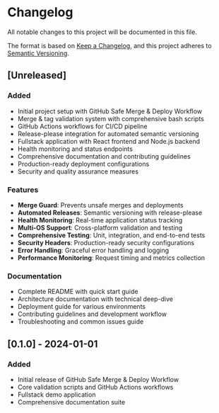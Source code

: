# Changelog

All notable changes to this project will be documented in this file.

The format is based on [Keep a Changelog](https://keepachangelog.com/en/1.0.0/),
and this project adheres to [Semantic Versioning](https://semver.org/spec/v2.0.0.html).

## [Unreleased]

### Added
- Initial project setup with GitHub Safe Merge & Deploy Workflow
- Merge & tag validation system with comprehensive bash scripts
- GitHub Actions workflows for CI/CD pipeline
- Release-please integration for automated semantic versioning
- Fullstack application with React frontend and Node.js backend
- Health monitoring and status endpoints
- Comprehensive documentation and contributing guidelines
- Production-ready deployment configurations
- Security and quality assurance measures

### Features
- **Merge Guard**: Prevents unsafe merges and deployments
- **Automated Releases**: Semantic versioning with release-please
- **Health Monitoring**: Real-time application status tracking
- **Multi-OS Support**: Cross-platform validation and testing
- **Comprehensive Testing**: Unit, integration, and end-to-end tests
- **Security Headers**: Production-ready security configurations
- **Error Handling**: Graceful error handling and logging
- **Performance Monitoring**: Request timing and metrics collection

### Documentation
- Complete README with quick start guide
- Architecture documentation with technical deep-dive
- Deployment guide for various environments
- Contributing guidelines and development workflow
- Troubleshooting and common issues guide

## [0.1.0] - 2024-01-01

### Added
- Initial release of GitHub Safe Merge & Deploy Workflow
- Core validation scripts and GitHub Actions workflows
- Fullstack demo application
- Comprehensive documentation suite 